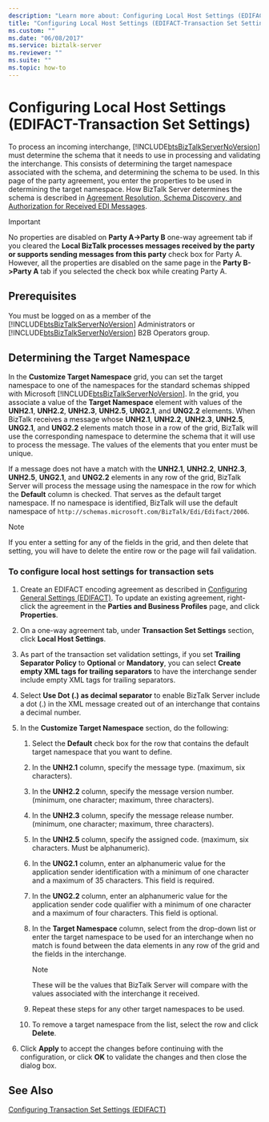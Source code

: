 ```yaml
---
description: "Learn more about: Configuring Local Host Settings (EDIFACT-Transaction Set Settings)"
title: "Configuring Local Host Settings (EDIFACT-Transaction Set Settings)"
ms.custom: ""
ms.date: "06/08/2017"
ms.service: biztalk-server
ms.reviewer: ""
ms.suite: ""
ms.topic: how-to
---
```

# Configuring Local Host Settings (EDIFACT-Transaction Set Settings)
To process an incoming interchange, [!INCLUDE[btsBizTalkServerNoVersion](../includes/btsbiztalkservernoversion-md.md)] must determine the schema that it needs to use in processing and validating the interchange. This consists of determining the target namespace associated with the schema, and determining the schema to be used. In this page of the party agreement, you enter the properties to be used in determining the target namespace. How BizTalk Server determines the schema is described in [Agreement Resolution, Schema Discovery, and Authorization for Received EDI Messages](../core/agreement-resolution-schema-discovery-and-authorization-for-received-edi.md).  
  
> [!IMPORTANT]
>  No properties are disabled on **Party A->Party B** one-way agreement tab if you cleared the **Local BizTalk processes messages received by the party or supports sending messages from this party** check box for Party A. However, all the properties are disabled on the same page in the **Party B->Party A** tab if you selected the check box while creating Party A.  
  
## Prerequisites  
 You must be logged on as a member of the [!INCLUDE[btsBizTalkServerNoVersion](../includes/btsbiztalkservernoversion-md.md)] Administrators or [!INCLUDE[btsBizTalkServerNoVersion](../includes/btsbiztalkservernoversion-md.md)] B2B Operators group.  
  
## Determining the Target Namespace  
 In the **Customize Target Namespace** grid, you can set the target namespace to one of the namespaces for the standard schemas shipped with Microsoft [!INCLUDE[btsBizTalkServerNoVersion](../includes/btsbiztalkservernoversion-md.md)]. In the grid, you associate a value of the **Target Namespace** element with values of the **UNH2.1**, **UNH2.2**, **UNH2.3**, **UNH2.5**, **UNG2.1**, and **UNG2.2** elements. When BizTalk receives a message whose **UNH2.1**, **UNH2.2**, **UNH2.3**, **UNH2.5**, **UNG2.1**, and **UNG2.2** elements match those in a row of the grid, BizTalk will use the corresponding namespace to determine the schema that it will use to process the message. The values of the elements that you enter must be unique.  
  
 If a message does not have a match with the **UNH2.1**, **UNH2.2**, **UNH2.3**, **UNH2.5**, **UNG2.1**, and **UNG2.2** elements in any row of the grid, BizTalk Server will process the message using the namespace in the row for which the **Default** column is checked. That serves as the default target namespace. If no namespace is identified, BizTalk will use the default namespace of `http://schemas.microsoft.com/BizTalk/Edi/Edifact/2006`.  
  
> [!NOTE]
>  If you enter a setting for any of the fields in the grid, and then delete that setting, you will have to delete the entire row or the page will fail validation.  
  
### To configure local host settings for transaction sets  
  
1.  Create an EDIFACT encoding agreement as described in [Configuring General Settings (EDIFACT)](../core/configuring-general-settings-edifact.md). To update an existing agreement, right-click the agreement in the **Parties and Business Profiles** page, and click **Properties**.  
  
2.  On a one-way agreement tab, under **Transaction Set Settings** section, click **Local Host Settings**.  
  
3.  As part of the transaction set validation settings, if you set **Trailing Separator Policy** to **Optional** or **Mandatory**, you can select **Create empty XML tags for trailing separators** to have the interchange sender include empty XML tags for trailing separators.  
  
4.  Select **Use Dot (.) as decimal separator** to enable BizTalk Server include a dot (.) in the XML message created out of an interchange that contains a decimal number.  
  
5.  In the **Customize Target Namespace** section, do the following:  
  
    1.  Select the **Default** check box for the row that contains the default target namespace that you want to define.  
  
    2.  In the **UNH2.1** column, specify the message type. (maximum, six characters).  
  
    3.  In the **UNH2.2**  column, specify the message version number. (minimum, one character; maximum, three characters).  
  
    4.  In the **UNH2.3** column, specify the message release number. (minimum, one character; maximum, three characters).  
  
    5.  In the **UNH2.5** column, specify the assigned code. (maximum, six characters. Must be alphanumeric).  
  
    6.  In the **UNG2.1** column, enter an alphanumeric value for the application sender identification with a minimum of one character and a maximum of 35 characters. This field is required.  
  
    7.  In the **UNG2.2** column, enter an alphanumeric value for the application sender code qualifier with a minimum of one character and a maximum of four characters. This field is optional.  
  
    8.  In the **Target Namespace** column, select from the drop-down list or enter the target namespace to be used for an interchange when no match is found between the data elements in any row of the grid and the fields in the interchange.  
  
        > [!NOTE]
        >  These will be the values that BizTalk Server will compare with the values associated with the interchange it received.  
  
    9. Repeat these steps for any other target namespaces to be used.  
  
    10. To remove a target namespace from the list, select the row and click **Delete**.  
  
6.  Click **Apply** to accept the changes before continuing with the configuration, or click **OK** to validate the changes and then close the dialog box.  
  
## See Also  
 [Configuring Transaction Set Settings (EDIFACT)](../core/configuring-transaction-set-settings-edifact.md)
